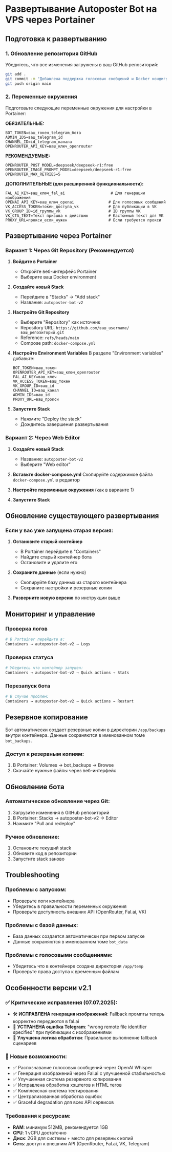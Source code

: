 # Развертывание Autoposter Bot на VPS через Portainer

## Подготовка к развертыванию

### 1. Обновление репозитория GitHub
Убедитесь, что все изменения загружены в ваш GitHub репозиторий:

```bash
git add .
git commit -m "Добавлена поддержка голосовых сообщений и Docker конфигурация"
git push origin main
```

### 2. Переменные окружения
Подготовьте следующие переменные окружения для настройки в Portainer:

**ОБЯЗАТЕЛЬНЫЕ:**
```env
BOT_TOKEN=ваш_токен_telegram_бота
ADMIN_IDS=ваш_telegram_id
CHANNEL_ID=id_telegram_канала
OPENROUTER_API_KEY=ваш_ключ_openrouter
```

**РЕКОМЕНДУЕМЫЕ:**
```env
OPENROUTER_POST_MODEL=deepseek/deepseek-r1:free
OPENROUTER_IMAGE_PROMPT_MODEL=deepseek/deepseek-r1:free
OPENROUTER_MAX_RETRIES=5
```

**ДОПОЛНИТЕЛЬНЫЕ (для расширенной функциональности):**
```env
FAL_AI_KEY=ваш_ключ_fal_ai                    # Для генерации изображений
OPENAI_API_KEY=ваш_ключ_openai               # Для голосовых сообщений
VK_ACCESS_TOKEN=токен_доступа_vk             # Для публикации в VK
VK_GROUP_ID=id_группы_vk                     # ID группы VK
VK_CTA_TEXT=Текст призыва к действию         # Кастомный текст для VK
PROXY_URL=прокси_если_нужен                  # Если требуется прокси
```

## Развертывание через Portainer

### Вариант 1: Через Git Repository (Рекомендуется)

1. **Войдите в Portainer**
   - Откройте веб-интерфейс Portainer
   - Выберите ваш Docker environment

2. **Создайте новый Stack**
   - Перейдите в "Stacks" → "Add stack"
   - Название: `autoposter-bot-v2`

3. **Настройте Git Repository**
   - Выберите "Repository" как источник
   - Repository URL: `https://github.com/ваш_username/ваш_репозиторий.git`
   - Reference: `refs/heads/main`
   - Compose path: `docker-compose.yml`

4. **Настройте Environment Variables**
   В разделе "Environment variables" добавьте:
   ```
   BOT_TOKEN=ваш_токен
   OPENROUTER_API_KEY=ваш_ключ_openrouter
   FAL_AI_KEY=ваш_ключ
   VK_ACCESS_TOKEN=ваш_токен
   VK_GROUP_ID=ваш_id
   CHANNEL_ID=ваш_канал
   ADMIN_IDS=ваш_id
   PROXY_URL=ваш_прокси
   ```

5. **Запустите Stack**
   - Нажмите "Deploy the stack"
   - Дождитесь завершения развертывания

### Вариант 2: Через Web Editor

1. **Создайте новый Stack**
   - Название: `autoposter-bot-v2`
   - Выберите "Web editor"

2. **Вставьте docker-compose.yml**
   Скопируйте содержимое файла `docker-compose.yml` в редактор

3. **Настройте переменные окружения** (как в варианте 1)

4. **Запустите Stack**

## Обновление существующего развертывания

### Если у вас уже запущена старая версия:

1. **Остановите старый контейнер**
   - В Portainer перейдите в "Containers"
   - Найдите старый контейнер бота
   - Остановите и удалите его

2. **Сохраните данные** (если нужно)
   - Скопируйте базу данных из старого контейнера
   - Сохраните настройки и резервные копии

3. **Разверните новую версию** по инструкции выше

## Мониторинг и управление

### Проверка логов
```bash
# В Portainer перейдите в:
Containers → autoposter-bot-v2 → Logs
```

### Проверка статуса
```bash
# Убедитесь что контейнер запущен:
Containers → autoposter-bot-v2 → Quick actions → Stats
```

### Перезапуск бота
```bash
# В случае проблем:
Containers → autoposter-bot-v2 → Quick actions → Restart
```

## Резервное копирование

Бот автоматически создает резервные копии в директории `/app/backups` внутри контейнера.
Данные сохраняются в именованном томе `bot_backups`.

### Доступ к резервным копиям:
1. В Portainer: Volumes → bot_backups → Browse
2. Скачайте нужные файлы через веб-интерфейс

## Обновление бота

### Автоматическое обновление через Git:
1. Загрузите изменения в GitHub репозиторий
2. В Portainer: Stacks → autoposter-bot-v2 → Editor
3. Нажмите "Pull and redeploy"

### Ручное обновление:
1. Остановите текущий stack
2. Обновите код в репозитории
3. Запустите stack заново

## Troubleshooting

### Проблемы с запуском:
- Проверьте логи контейнера
- Убедитесь в правильности переменных окружения
- Проверьте доступность внешних API (OpenRouter, Fal.ai, VK)

### Проблемы с базой данных:
- База данных создается автоматически при первом запуске
- Данные сохраняются в именованном томе `bot_data`

### Проблемы с голосовыми сообщениями:
- Убедитесь что в контейнере создана директория `/app/temp`
- Проверьте права доступа к временным файлам

## Особенности версии v2.1

### ✅ Критические исправления (07.07.2025):
- 🛠️ **ИСПРАВЛЕНА генерация изображений**: Fallback промпты теперь корректно передаются в fal.ai
- 🚫 **УСТРАНЕНА ошибка Telegram**: "wrong remote file identifier specified" при публикации с изображениями
- 🔧 **Улучшена логика обработки**: Правильное выполнение fallback сценариев

### 🚀 Новые возможности:
- ✅ Распознавание голосовых сообщений через OpenAI Whisper
- ✅ Генерация изображений через Fal.ai с улучшенной стабильностью  
- ✅ Улучшенная система резервного копирования
- ✅ Исправлена обработка хэштегов и HTML тегов
- ✅ Комплексная система тестирования
- ✅ Централизованная обработка ошибок
- ✅ Graceful degradation для всех API сервисов

### Требования к ресурсам:
- **RAM**: минимум 512MB, рекомендуется 1GB
- **CPU**: 1 vCPU достаточно
- **Диск**: 2GB для системы + место для резервных копий
- **Сеть**: доступ к внешним API (OpenRouter, Fal.ai, VK, Telegram) 